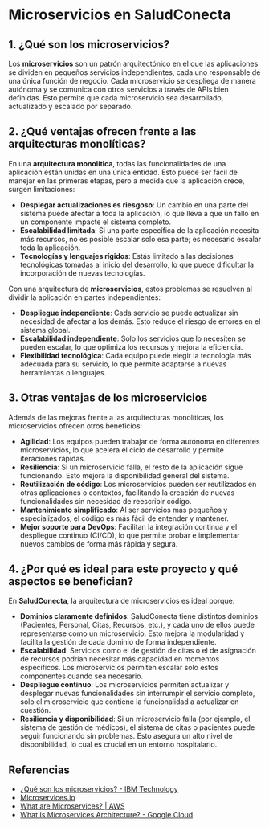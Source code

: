 # Microservicios en SaludConecta

## 1. ¿Qué son los microservicios?

Los **microservicios** son un patrón arquitectónico en el que las aplicaciones se dividen en pequeños servicios independientes, cada uno responsable de una única función de negocio. Cada microservicio se despliega de manera autónoma y se comunica con otros servicios a través de APIs bien definidas. Esto permite que cada microservicio sea desarrollado, actualizado y escalado por separado.

## 2. ¿Qué ventajas ofrecen frente a las arquitecturas monolíticas?

En una **arquitectura monolítica**, todas las funcionalidades de una aplicación están unidas en una única entidad. Esto puede ser fácil de manejar en las primeras etapas, pero a medida que la aplicación crece, surgen limitaciones:

- **Desplegar actualizaciones es riesgoso**: Un cambio en una parte del sistema puede afectar a toda la aplicación, lo que lleva a que un fallo en un componente impacte el sistema completo.
- **Escalabilidad limitada**: Si una parte específica de la aplicación necesita más recursos, no es posible escalar solo esa parte; es necesario escalar toda la aplicación.
- **Tecnologías y lenguajes rígidos**: Estás limitado a las decisiones tecnológicas tomadas al inicio del desarrollo, lo que puede dificultar la incorporación de nuevas tecnologías.

Con una arquitectura de **microservicios**, estos problemas se resuelven al dividir la aplicación en partes independientes:

- **Despliegue independiente**: Cada servicio se puede actualizar sin necesidad de afectar a los demás. Esto reduce el riesgo de errores en el sistema global.
- **Escalabilidad independiente**: Solo los servicios que lo necesiten se pueden escalar, lo que optimiza los recursos y mejora la eficiencia.
- **Flexibilidad tecnológica**: Cada equipo puede elegir la tecnología más adecuada para su servicio, lo que permite adaptarse a nuevas herramientas o lenguajes.

## 3. Otras ventajas de los microservicios

Además de las mejoras frente a las arquitecturas monolíticas, los microservicios ofrecen otros beneficios:

- **Agilidad**: Los equipos pueden trabajar de forma autónoma en diferentes microservicios, lo que acelera el ciclo de desarrollo y permite iteraciones rápidas.
- **Resiliencia**: Si un microservicio falla, el resto de la aplicación sigue funcionando. Esto mejora la disponibilidad general del sistema.
- **Reutilización de código**: Los microservicios pueden ser reutilizados en otras aplicaciones o contextos, facilitando la creación de nuevas funcionalidades sin necesidad de reescribir código.
- **Mantenimiento simplificado**: Al ser servicios más pequeños y especializados, el código es más fácil de entender y mantener.
- **Mejor soporte para DevOps**: Facilitan la integración continua y el despliegue continuo (CI/CD), lo que permite probar e implementar nuevos cambios de forma más rápida y segura.

## 4. ¿Por qué es ideal para este proyecto y qué aspectos se benefician?

En **SaludConecta**, la arquitectura de microservicios es ideal porque:

- **Dominios claramente definidos**: SaludConecta tiene distintos dominios (Pacientes, Personal, Citas, Recursos, etc.), y cada uno de ellos puede representarse como un microservicio. Esto mejora la modularidad y facilita la gestión de cada dominio de forma independiente.
- **Escalabilidad**: Servicios como el de gestión de citas o el de asignación de recursos podrían necesitar más capacidad en momentos específicos. Los microservicios permiten escalar solo estos componentes cuando sea necesario.
- **Despliegue continuo**: Los microservicios permiten actualizar y desplegar nuevas funcionalidades sin interrumpir el servicio completo, solo el microservicio que contiene la funcionalidad a actualizar en cuestión.
- **Resiliencia y disponibilidad**: Si un microservicio falla (por ejemplo, el sistema de gestión de médicos), el sistema de citas o pacientes puede seguir funcionando sin problemas. Esto asegura un alto nivel de disponibilidad, lo cual es crucial en un entorno hospitalario.
  
## Referencias

- [¿Qué son los microservicios? - IBM Technology](https://www.youtube.com/watch?v=CdBtNQZH8a4&t=256s)
- [Microservices.io](https://microservices.io/)
- [What are Microservices? | AWS](https://aws.amazon.com/es/microservices/)
- [What Is Microservices Architecture? - Google Cloud](https://cloud.google.com/learn/what-is-microservices-architecture)